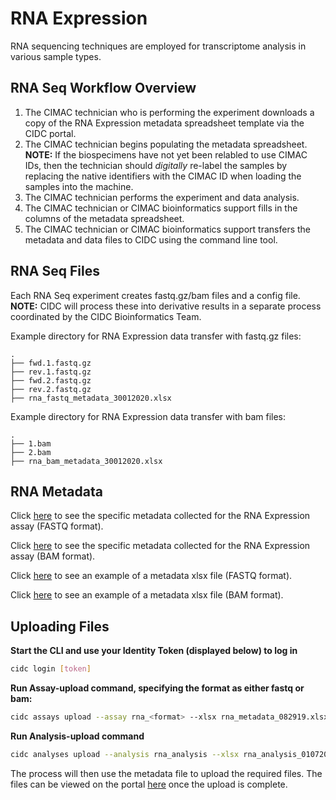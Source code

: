# RNA Expression

RNA sequencing techniques are employed for transcriptome analysis in various sample types.

## RNA Seq Workflow Overview

1. The CIMAC technician who is performing the experiment downloads a copy of the RNA Expression metadata spreadsheet template via the CIDC portal.
2. The CIMAC technician begins populating the metadata spreadsheet. **NOTE:** If the biospecimens have not yet been relabled to use CIMAC IDs, then the technician should *digitally* re-label the samples by replacing the native identifiers with the CIMAC ID when loading the samples into the machine.
3. The CIMAC technician performs the experiment and data analysis.
4. The CIMAC technician or CIMAC bioinformatics support fills in the columns of the metadata spreadsheet.
5. The CIMAC technician or CIMAC bioinformatics support transfers the metadata and data files to CIDC using the command line tool.

## RNA Seq Files

Each RNA Seq experiment creates fastq.gz/bam files and a config file. **NOTE:** CIDC will process these into derivative results in a separate process coordinated by the CIDC Bioinformatics Team. 

Example directory for RNA Expression data transfer with fastq.gz files:
```
.
├── fwd.1.fastq.gz
├── rev.1.fastq.gz
├── fwd.2.fastq.gz
├── rev.2.fastq.gz
├── rna_fastq_metadata_30012020.xlsx
```

Example directory for RNA Expression data transfer with bam files:
```
.
├── 1.bam
├── 2.bam
├── rna_bam_metadata_30012020.xlsx
```

## RNA Metadata


Click [here](https://cimac-cidc.github.io/cidc-schemas/docs/templates.metadata.rna_fastq_template.html) to see the specific metadata collected for the RNA Expression assay (FASTQ format).

Click [here](https://cimac-cidc.github.io/cidc-schemas/docs/templates.metadata.rna_bam_template.html) to see the specific metadata collected for the RNA Expression assay (BAM format).


Click [here](https://github.com/CIMAC-CIDC/cidc-schemas/blob/master/template_examples/rna_fastq_template.xlsx) to see an example of a metadata xlsx file (FASTQ format).

Click [here](https://github.com/CIMAC-CIDC/cidc-schemas/blob/master/template_examples/rna_bam_template.xlsx) to see an example of a metadata xlsx file (BAM format).

## Uploading Files

**Start the CLI and use your Identity Token (displayed below) to log in**
```bash
cidc login [token]
```

**Run Assay-upload command, specifying the format as either fastq or bam:**
```bash
cidc assays upload --assay rna_<format> --xlsx rna_metadata_082919.xlsx
```

**Run Analysis-upload command**
```bash
cidc analyses upload --analysis rna_analysis --xlsx rna_analysis_010720.xlsx
```
The process will then use the metadata file to upload the required files. The files can be viewed on the portal [here](https://stagingportal.cimac-network.org/browse-files) once the upload is complete.

